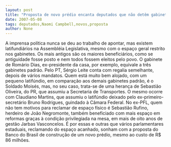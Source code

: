 ```yaml
---
layout: post
title: "Proposta de novo prédio encanta deputados que não detêm gabinete-latifúndio na AL"
date: 2007-05-08
tags: deputados,Naomi Campbell,novos,proposta
author: None
---
```

A imprensa pol&iacute;tica nunca se deu ao trabalho de apontar, mas existem latifundi&aacute;rios na Assembl&eacute;ia Legislativa, mesmo com o espa&ccedil;o geral restrito nos gabinetes.
Os mais antigos s&atilde;o os maiores benefici&aacute;rios, como se antiguidade fosse posto e nem todos fossem eleitos pelo povo.
O gabinete de Rom&aacute;rio Dias, ex-presidente da casa, por exemplo, equivale a tr&ecirc;s gabinetes padr&atilde;o.
Pelo PT, S&eacute;rgio Leite conta com regalia semelhante, depois de v&aacute;rios mandatos.
Quem est&aacute; muito bem alojado, com um pequeno latif&uacute;ndio, em compara&ccedil;&atilde;o aos demais gabinetes padr&atilde;o, &eacute; o Soldado Mois&eacute;s, mas, no seu caso, trata-se de uma heran&ccedil;a de Sebasti&atilde;o Oliveira, do PR, que assumiu a Secretaria de Transportes.
O mesmo ocorre com Claudiano Martins, que assumiu o latif&uacute;ndio deixado pelo ex-primeiro-secret&aacute;rio Bruno Rodrigues, guindado &agrave; C&acirc;mara Federal.
No ex-PFL, quem n&atilde;o tem motivos para reclamar de espa&ccedil;o f&iacute;sico &eacute; Sebasti&atilde;o Rufino, herdeiro de Jo&atilde;o Negromonte, tamb&eacute;m beneficiado com mais espa&ccedil;o em reformas gra&ccedil;as &agrave; condi&ccedil;&atilde;o privilegiada na mesa, em mais de oito anos de gest&atilde;o Jarbas Vasconcelos.
&Eacute; por essas e outras que v&aacute;rios parlamentares estaduais, reclamando do espa&ccedil;o acanhado, sonham com a proposta do Banco do Brasil de constru&ccedil;&atilde;o de um novo pr&eacute;dio, mesmo ao custo de R$ 86 milh&otilde;es. 